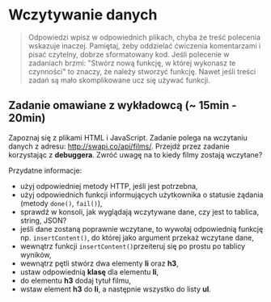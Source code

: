 # Wczytywanie danych

> Odpowiedzi wpisz w odpowiednich plikach, chyba że treść polecenia wskazuje inaczej.
Pamiętaj, żeby oddzielać ćwiczenia komentarzami i pisać czytelny, dobrze sformatowany kod.
Jeśli  polecenie w zadaniach brzmi: "Stwórz nową funkcję, w której wykonasz te czynności" to znaczy, że
należy stworzyć funkcję. Nawet jeśli treści zadań są mało skomplikowane
ucz się używać funkcji.

## Zadanie **omawiane** z wykładowcą  (~ 15min - 20min)

Zapoznaj się z plikami HTML i JavaScript. Zadanie polega na wczytaniu danych z adresu: http://swapi.co/api/films/.
Przejdź przez zadanie korzystając z **debuggera**. Zwróć uwagę na to kiedy filmy zostają wczytane?

Przydatne informacje:
* użyj odpowiedniej metody HTTP, jeśli jest potrzebna,
* użyj odpowiednich funkcji informujących użytkownika o statusie żądania (metody ```done()```, ```fail()```),
* sprawdź w konsoli, jak wyglądają wczytywane dane, czy jest to tablica, string, JSON?
* jeśli dane zostaną poprawnie wczytane, to wywołaj odpowiednią funkcję np. ```insertContent()```, do której jako argument przekaż wczytane dane,
* wewnątrz funkcji ```insertContent()```przeiteruj się po prostu po tablicy wyników,
* wewnątrz pętli stwórz dwa elementy **li** oraz **h3**,
* ustaw odpowiednią **klasę** dla elementu **li**,
* do elementu **h3** dodaj tytuł filmu,
* wstaw element **h3** do **li**, a następnie wszystko do listy **ul**.
